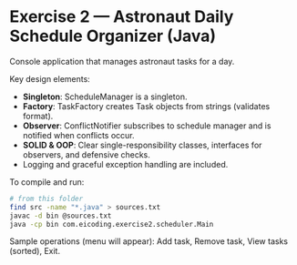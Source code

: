 
# Exercise 2 — Astronaut Daily Schedule Organizer (Java)

Console application that manages astronaut tasks for a day.

Key design elements:
- **Singleton**: ScheduleManager is a singleton.
- **Factory**: TaskFactory creates Task objects from strings (validates format).
- **Observer**: ConflictNotifier subscribes to schedule manager and is notified when conflicts occur.
- **SOLID & OOP**: Clear single-responsibility classes, interfaces for observers, and defensive checks.
- Logging and graceful exception handling are included.

To compile and run:

```bash
# from this folder
find src -name "*.java" > sources.txt
javac -d bin @sources.txt
java -cp bin com.eicoding.exercise2.scheduler.Main
```

Sample operations (menu will appear): Add task, Remove task, View tasks (sorted), Exit.
